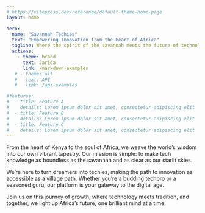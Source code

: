 ```yaml
---
# https://vitepress.dev/reference/default-theme-home-page
layout: home

hero:
  name: "Savannah Techies"
  text: "Empowering Innovation from the Heart of Africa"
  tagline: Where the spirit of the savannah meets the future of technology
  actions:
    - theme: brand
      text: Jarida
      link: /markdown-examples
   # - theme: alt
   #   text: API 
   #   link: /api-examples

#features:
#  - title: Feature A
#    details: Lorem ipsum dolor sit amet, consectetur adipiscing elit
#  - title: Feature B
#    details: Lorem ipsum dolor sit amet, consectetur adipiscing elit
#  - title: Feature C
#    details: Lorem ipsum dolor sit amet, consectetur adipiscing elit
---
```


From the heart of Kenya to the soul of Africa, we weave the world’s wisdom into our own vibrant tapestry. Our mission is simple: to make tech knowledge as boundless as the savannah and as clear as our starlit skies.

We’re here to turn dreamers into techies, making the path to innovation as accessible as a village path. Whether you’re a budding techbro or a seasoned guru, our platform is your gateway to the digital age.

Join us on this journey of growth, where technology meets tradition, and together, we light up Africa’s future, one brilliant mind at a time.
